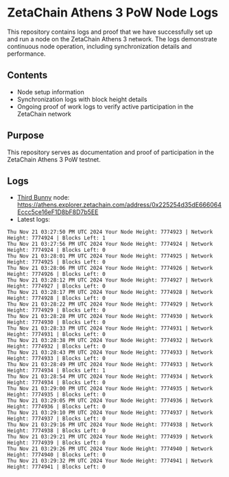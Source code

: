 # ZetaChain Athens 3 PoW Node Logs
This repository contains logs and proof that we have successfully set up and run a node on the ZetaChain Athens 3 network. The logs demonstrate continuous node operation, including synchronization details and performance.

## Contents
- Node setup information
- Synchronization logs with block height details
- Ongoing proof of work logs to verify active participation in the ZetaChain network

## Purpose
This repository serves as documentation and proof of participation in the ZetaChain Athens 3 PoW testnet.

## Logs

- [Third Bunny](https://thirdbunny.xyz/) node: https://athens.explorer.zetachain.com/address/0x225254d35dE666064Eccc5ce16eF1D8bF8D7b5EE
- Latest logs:
```
Thu Nov 21 03:27:50 PM UTC 2024 Your Node Height: 7774923 | Network Height: 7774924 | Blocks Left: 1
Thu Nov 21 03:27:56 PM UTC 2024 Your Node Height: 7774924 | Network Height: 7774924 | Blocks Left: 0
Thu Nov 21 03:28:01 PM UTC 2024 Your Node Height: 7774925 | Network Height: 7774925 | Blocks Left: 0
Thu Nov 21 03:28:06 PM UTC 2024 Your Node Height: 7774926 | Network Height: 7774926 | Blocks Left: 0
Thu Nov 21 03:28:12 PM UTC 2024 Your Node Height: 7774927 | Network Height: 7774927 | Blocks Left: 0
Thu Nov 21 03:28:17 PM UTC 2024 Your Node Height: 7774928 | Network Height: 7774928 | Blocks Left: 0
Thu Nov 21 03:28:22 PM UTC 2024 Your Node Height: 7774929 | Network Height: 7774929 | Blocks Left: 0
Thu Nov 21 03:28:28 PM UTC 2024 Your Node Height: 7774930 | Network Height: 7774930 | Blocks Left: 0
Thu Nov 21 03:28:33 PM UTC 2024 Your Node Height: 7774931 | Network Height: 7774931 | Blocks Left: 0
Thu Nov 21 03:28:38 PM UTC 2024 Your Node Height: 7774932 | Network Height: 7774932 | Blocks Left: 0
Thu Nov 21 03:28:43 PM UTC 2024 Your Node Height: 7774933 | Network Height: 7774933 | Blocks Left: 0
Thu Nov 21 03:28:49 PM UTC 2024 Your Node Height: 7774933 | Network Height: 7774934 | Blocks Left: 1
Thu Nov 21 03:28:54 PM UTC 2024 Your Node Height: 7774934 | Network Height: 7774934 | Blocks Left: 0
Thu Nov 21 03:29:00 PM UTC 2024 Your Node Height: 7774935 | Network Height: 7774935 | Blocks Left: 0
Thu Nov 21 03:29:05 PM UTC 2024 Your Node Height: 7774936 | Network Height: 7774936 | Blocks Left: 0
Thu Nov 21 03:29:10 PM UTC 2024 Your Node Height: 7774937 | Network Height: 7774937 | Blocks Left: 0
Thu Nov 21 03:29:16 PM UTC 2024 Your Node Height: 7774938 | Network Height: 7774938 | Blocks Left: 0
Thu Nov 21 03:29:21 PM UTC 2024 Your Node Height: 7774939 | Network Height: 7774939 | Blocks Left: 0
Thu Nov 21 03:29:26 PM UTC 2024 Your Node Height: 7774940 | Network Height: 7774940 | Blocks Left: 0
Thu Nov 21 03:29:32 PM UTC 2024 Your Node Height: 7774941 | Network Height: 7774941 | Blocks Left: 0
```
